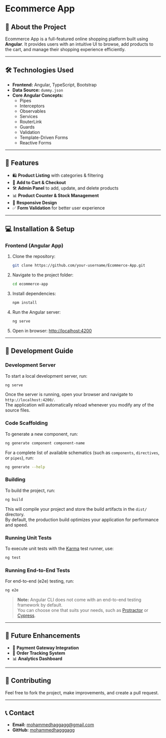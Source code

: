# Ecommerce App

## 📌 About the Project
Ecommerce App is a full-featured online shopping platform built using **Angular**. It provides users with an intuitive UI to browse, add products to the cart, and manage their shopping experience efficiently.

---

## 🛠 Technologies Used
- **Frontend:** Angular, TypeScript, Bootstrap
- **Data Source:** `dummy.json`
- **Core Angular Concepts:**
  - Pipes
  - Interceptors
  - Observables
  - Services
  - RouterLink
  - Guards
  - Validation
  - Template-Driven Forms
  - Reactive Forms

---

## 🚀 Features
- 🛍️ **Product Listing** with categories & filtering
- 🛒 **Add to Cart & Checkout**
- 🛠️ **Admin Panel** to add, update, and delete products
- 📊 **Product Counter & Stock Management**
- 🎨 **Responsive Design**
- ✅ **Form Validation** for better user experience

---

## 💻 Installation & Setup

### **Frontend (Angular App)**
1. Clone the repository:
   ```sh
   git clone https://github.com/your-username/Ecommerce-App.git
   ```
2. Navigate to the project folder:
   ```sh
   cd ecommerce-app
   ```
3. Install dependencies:
   ```sh
   npm install
   ```
4. Run the Angular server:
   ```sh
   ng serve
   ```
5. Open in browser: [http://localhost:4200](http://localhost:4200)

---

## 🔧 Development Guide

### Development Server
To start a local development server, run:
```bash
ng serve
```
Once the server is running, open your browser and navigate to `http://localhost:4200/`.  
The application will automatically reload whenever you modify any of the source files.

### Code Scaffolding
To generate a new component, run:
```bash
ng generate component component-name
```
For a complete list of available schematics (such as `components`, `directives`, or `pipes`), run:
```bash
ng generate --help
```

### Building
To build the project, run:
```bash
ng build
```
This will compile your project and store the build artifacts in the `dist/` directory.  
By default, the production build optimizes your application for performance and speed.

### Running Unit Tests
To execute unit tests with the [Karma](https://karma-runner.github.io) test runner, use:
```bash
ng test
```

### Running End-to-End Tests
For end-to-end (e2e) testing, run:
```bash
ng e2e
```
> **Note:** Angular CLI does not come with an end-to-end testing framework by default.  
> You can choose one that suits your needs, such as [Protractor](https://www.protractortest.org/) or [Cypress](https://www.cypress.io/).


---

## 📌 Future Enhancements
- 🛒 **Payment Gateway Integration**
- 🚚 **Order Tracking System**
- 📊 **Analytics Dashboard**

---

## 🤝 Contributing
Feel free to fork the project, make improvements, and create a pull request.

---

## 📞 Contact
- **Email:** mohammedhaggagg@gmail.com
- **GitHub:** [mohammedhagggagg](https://github.com/mohammedhagggagg)
